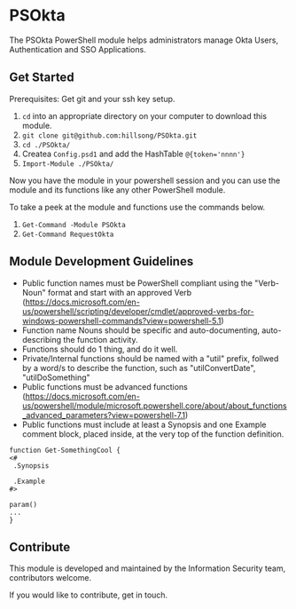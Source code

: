 # PSOkta

The PSOkta PowerShell module helps administrators manage Okta Users, Authentication and SSO Applications.
## Get Started

Prerequisites: Get git and your ssh key setup.

1. `cd` into an appropriate directory on your computer to download this module.
2. `git clone git@github.com:hillsong/PSOkta.git`
3. `cd ./PSOkta/`
1. Createa `Config.psd1` and add the HashTable `@{token='nnnn'}`
4. `Import-Module ./PSOkta/`

Now you have the module in your powershell session and you can use the module and its functions like any other PowerShell module.

To take a peek at the module and functions use the commands below.
1. `Get-Command -Module PSOkta`
1. `Get-Command RequestOkta` 

## Module Development Guidelines
* Public function names must be PowerShell compliant using the "Verb-Noun" format and start with an approved Verb (https://docs.microsoft.com/en-us/powershell/scripting/developer/cmdlet/approved-verbs-for-windows-powershell-commands?view=powershell-5.1)
* Function name Nouns should be specific and auto-documenting, auto-describing the function activity.
* Functions should do 1 thing, and do it well.
* Private/Internal functions should be named with a "util" prefix, follwed by a word/s to describe the function, such as "utilConvertDate", "utilDoSomething"
* Public functions must be advanced functions (https://docs.microsoft.com/en-us/powershell/module/microsoft.powershell.core/about/about_functions_advanced_parameters?view=powershell-7.1)
* Public functions must include at least a Synopsis and one Example comment block, placed inside, at the very top of the function definition.

```
function Get-SomethingCool {
<#
 .Synopsis

 .Example
#>

param()
...
}
```

## Contribute
This module is developed and maintained by the Information Security team, contributors welcome.

If you would like to contribute, get in touch.

